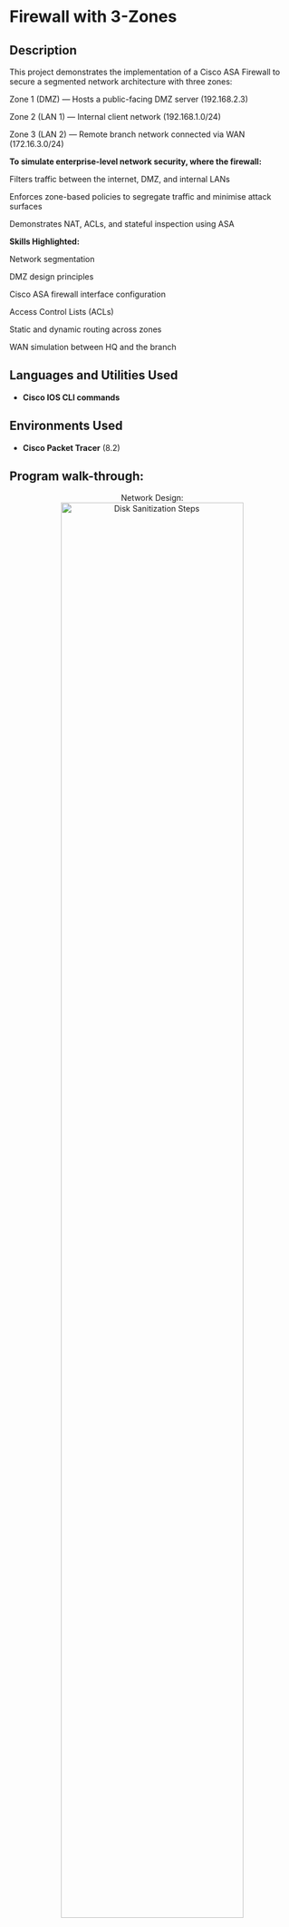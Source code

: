 
<h1>Firewall with 3-Zones</h1>

<!-- ### [Kaltura Capture Recording](https://mediaspace.minnstate.edu/media/Kaltura+Capture+recording+-+April+26th+2025%2C+11%3A11%3A10+pm/1_sp0j5ef9) -->

<h2>Description</h2>
This project demonstrates the implementation of a Cisco ASA Firewall to secure a segmented network architecture with three zones:

Zone 1 (DMZ) — Hosts a public-facing DMZ server (192.168.2.3)

Zone 2 (LAN 1) — Internal client network (192.168.1.0/24)

Zone 3 (LAN 2) — Remote branch network connected via WAN (172.16.3.0/24)


**To simulate enterprise-level network security, where the firewall:**

Filters traffic between the internet, DMZ, and internal LANs

Enforces zone-based policies to segregate traffic and minimise attack surfaces

Demonstrates NAT, ACLs, and stateful inspection using ASA

**Skills Highlighted:**

Network segmentation

DMZ design principles

Cisco ASA firewall interface configuration

Access Control Lists (ACLs)

Static and dynamic routing across zones

WAN simulation between HQ and the branch
<br />


<h2>Languages and Utilities Used</h2>

- <b>Cisco IOS CLI commands</b> 

<h2>Environments Used </h2>

- <b>Cisco Packet Tracer</b> (8.2)

<h2>Program walk-through:</h2>

<p align="center">
Network Design: <br/>
<img src="https://i.imgur.com/mpbOknq.png" style="width:80%; height:auto;" alt="Disk Sanitization Steps"/>
<br />
<br />
Cisco ASA Firewall Configuration Part1  <br/>
<img src="https://i.imgur.com/GqvsJHA.png" style="width:80%; height:auto;" alt="Disk Sanitization Steps"/>
<br />
<br />
Cisco ASA Firewall Configuration Part2 <br/>
<img src="https://i.imgur.com/5e1tbsy.png" style="width:80%; height:auto;" alt="Disk Sanitization Steps"/>
<br />
<br />
DHCP Server Configuration (DMZ-Server-Zone 1):  <br/>
<img src="https://i.imgur.com/2ajOF3X.png" style="width:80%; height:auto;" alt="Disk Sanitization Steps"/>
<br />
<br />
Router R1 Configuration (Zone 3)  <br/>
<img src="https://i.imgur.com/s4AjbdY.png" style="width:80%; height:auto;" alt="Disk Sanitization Steps"/>
<br />
<br />
Router R2 Configuration (Zone 3)  <br/>
<img src="https://i.imgur.com/8OadShl.png" style="width:80%; height:auto;" alt="Disk Sanitization Steps"/>
<br />
<br />
Router R3 Configuration (Zone 3)  <br/>
<img src="https://i.imgur.com/XYWi3rx.png" style="width:80%; height:auto;" alt="Disk Sanitization Steps"/>
<br />
<br />
Verifying that PC-B(Zone 2-inside) can communicate to DMZ-server(Zone 1) and PC-C(Zone 3)  <br/>
<img src="https://i.imgur.com/Q9FmgRB.png" style="width:80%; height:auto;" alt="Disk Sanitization Steps"/>
<br />
<br />
Verifying that PC-C(Zon 3-outside) cannot communicate to DMZ-server(Zone 1) and PC-B(Zone 2-inside)  <br/>
<img src="https://i.imgur.com/gHMu4fr.png" style="width:80%; height:auto;" alt="Disk Sanitization Steps"/>
<br />
</p>

<!--
 ```diff
- text in red
+ text in green
! text in orange
# text in gray
@@ text in purple (and bold)@@
```
--!>

